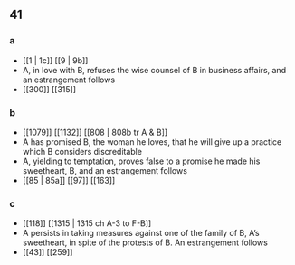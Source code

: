 ## 41
### a
- [[1 | 1c]] [[9 | 9b]] 
- A, in love with B, refuses the wise counsel of B in business affairs, and an estrangement follows
- [[300]] [[315]] 

### b
- [[1079]] [[1132]] [[808 | 808b tr A &amp; B]] 
- A has promised B, the woman he loves, that he will give up a practice which B considers discreditable
- A, yielding to temptation, proves false to a promise he made his sweetheart, B, and an estrangement follows
- [[85 | 85a]] [[97]] [[163]] 

### c
- [[118]] [[1315 | 1315 ch A-3 to F-B]] 
- A persists in taking measures against one of the family of B, A’s sweetheart, in spite of the protests of B. An estrangement follows
- [[43]] [[259]] 

